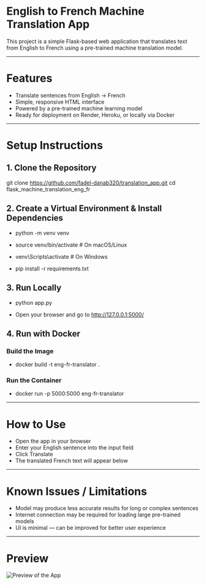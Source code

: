 # English to French Machine Translation App

This project is a simple Flask-based web application that translates text from English to French using a pre-trained machine translation model.

---

# Features
- Translate sentences from English → French
- Simple, responsive HTML interface
- Powered by a pre-trained machine learning model
- Ready for deployment on Render, Heroku, or locally via Docker

---

# Setup Instructions

## 1. Clone the Repository
git clone https://github.com/fadel-danab320/translation_app.git
cd flask_machine_translation_eng_fr

## 2. Create a Virtual Environment & Install Dependencies
* python -m venv venv 
* source venv/bin/activate   # On macOS/Linux
* venv\Scripts\activate      # On Windows

* pip install -r requirements.txt


## 3. Run Locally
* python app.py

* Open your browser and go to http://127.0.0.1:5000/

## 4. Run with Docker
### Build the Image
* docker build -t eng-fr-translator .

### Run the Container
* docker run -p 5000:5000 eng-fr-translator

---

# How to Use
- Open the app in your browser
- Enter your English sentence into the input field
- Click Translate
- The translated French text will appear below

---

# Known Issues / Limitations
- Model may produce less accurate results for long or complex sentences
- Internet connection may be required for loading large pre-trained models
- UI is minimal — can be improved for better user experience

---

# Preview
![Preview of the App](testing.png)

